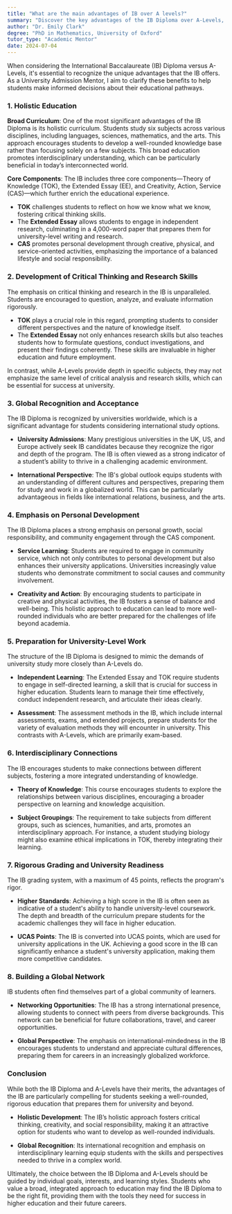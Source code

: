 ```yaml
---
title: "What are the main advantages of IB over A levels?"
summary: "Discover the key advantages of the IB Diploma over A-Levels, including a holistic curriculum and a well-rounded educational experience."
author: "Dr. Emily Clark"
degree: "PhD in Mathematics, University of Oxford"
tutor_type: "Academic Mentor"
date: 2024-07-04
---
```


When considering the International Baccalaureate (IB) Diploma versus A-Levels, it's essential to recognize the unique advantages that the IB offers. As a University Admission Mentor, I aim to clarify these benefits to help students make informed decisions about their educational pathways.

### 1. Holistic Education

**Broad Curriculum**: One of the most significant advantages of the IB Diploma is its holistic curriculum. Students study six subjects across various disciplines, including languages, sciences, mathematics, and the arts. This approach encourages students to develop a well-rounded knowledge base rather than focusing solely on a few subjects. This broad education promotes interdisciplinary understanding, which can be particularly beneficial in today’s interconnected world.

**Core Components**: The IB includes three core components—Theory of Knowledge (TOK), the Extended Essay (EE), and Creativity, Action, Service (CAS)—which further enrich the educational experience. 

- **TOK** challenges students to reflect on how we know what we know, fostering critical thinking skills.
- The **Extended Essay** allows students to engage in independent research, culminating in a 4,000-word paper that prepares them for university-level writing and research.
- **CAS** promotes personal development through creative, physical, and service-oriented activities, emphasizing the importance of a balanced lifestyle and social responsibility.

### 2. Development of Critical Thinking and Research Skills

The emphasis on critical thinking and research in the IB is unparalleled. Students are encouraged to question, analyze, and evaluate information rigorously. 

- **TOK** plays a crucial role in this regard, prompting students to consider different perspectives and the nature of knowledge itself.
- The **Extended Essay** not only enhances research skills but also teaches students how to formulate questions, conduct investigations, and present their findings coherently. These skills are invaluable in higher education and future employment.

In contrast, while A-Levels provide depth in specific subjects, they may not emphasize the same level of critical analysis and research skills, which can be essential for success at university.

### 3. Global Recognition and Acceptance

The IB Diploma is recognized by universities worldwide, which is a significant advantage for students considering international study options. 

- **University Admissions**: Many prestigious universities in the UK, US, and Europe actively seek IB candidates because they recognize the rigor and depth of the program. The IB is often viewed as a strong indicator of a student’s ability to thrive in a challenging academic environment.

- **International Perspective**: The IB's global outlook equips students with an understanding of different cultures and perspectives, preparing them for study and work in a globalized world. This can be particularly advantageous in fields like international relations, business, and the arts.

### 4. Emphasis on Personal Development

The IB Diploma places a strong emphasis on personal growth, social responsibility, and community engagement through the CAS component. 

- **Service Learning**: Students are required to engage in community service, which not only contributes to personal development but also enhances their university applications. Universities increasingly value students who demonstrate commitment to social causes and community involvement.

- **Creativity and Action**: By encouraging students to participate in creative and physical activities, the IB fosters a sense of balance and well-being. This holistic approach to education can lead to more well-rounded individuals who are better prepared for the challenges of life beyond academia.

### 5. Preparation for University-Level Work

The structure of the IB Diploma is designed to mimic the demands of university study more closely than A-Levels do. 

- **Independent Learning**: The Extended Essay and TOK require students to engage in self-directed learning, a skill that is crucial for success in higher education. Students learn to manage their time effectively, conduct independent research, and articulate their ideas clearly.

- **Assessment**: The assessment methods in the IB, which include internal assessments, exams, and extended projects, prepare students for the variety of evaluation methods they will encounter in university. This contrasts with A-Levels, which are primarily exam-based.

### 6. Interdisciplinary Connections

The IB encourages students to make connections between different subjects, fostering a more integrated understanding of knowledge. 

- **Theory of Knowledge**: This course encourages students to explore the relationships between various disciplines, encouraging a broader perspective on learning and knowledge acquisition.

- **Subject Groupings**: The requirement to take subjects from different groups, such as sciences, humanities, and arts, promotes an interdisciplinary approach. For instance, a student studying biology might also examine ethical implications in TOK, thereby integrating their learning.

### 7. Rigorous Grading and University Readiness

The IB grading system, with a maximum of 45 points, reflects the program's rigor. 

- **Higher Standards**: Achieving a high score in the IB is often seen as indicative of a student's ability to handle university-level coursework. The depth and breadth of the curriculum prepare students for the academic challenges they will face in higher education.

- **UCAS Points**: The IB is converted into UCAS points, which are used for university applications in the UK. Achieving a good score in the IB can significantly enhance a student's university application, making them more competitive candidates.

### 8. Building a Global Network

IB students often find themselves part of a global community of learners. 

- **Networking Opportunities**: The IB has a strong international presence, allowing students to connect with peers from diverse backgrounds. This network can be beneficial for future collaborations, travel, and career opportunities.

- **Global Perspective**: The emphasis on international-mindedness in the IB encourages students to understand and appreciate cultural differences, preparing them for careers in an increasingly globalized workforce.

### Conclusion

While both the IB Diploma and A-Levels have their merits, the advantages of the IB are particularly compelling for students seeking a well-rounded, rigorous education that prepares them for university and beyond. 

- **Holistic Development**: The IB’s holistic approach fosters critical thinking, creativity, and social responsibility, making it an attractive option for students who want to develop as well-rounded individuals.

- **Global Recognition**: Its international recognition and emphasis on interdisciplinary learning equip students with the skills and perspectives needed to thrive in a complex world.

Ultimately, the choice between the IB Diploma and A-Levels should be guided by individual goals, interests, and learning styles. Students who value a broad, integrated approach to education may find the IB Diploma to be the right fit, providing them with the tools they need for success in higher education and their future careers.
    